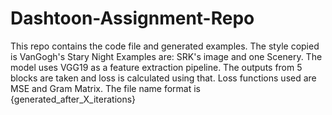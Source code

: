# Dashtoon-Assignment-Repo
This repo contains the code file and generated examples. The style copied is VanGogh's Stary Night Examples are: SRK's image and one Scenery.
The model uses VGG19 as a feature extraction pipeline. The outputs from 5 blocks are taken and loss is calculated using that. Loss functions used are MSE and Gram Matrix.
The file name format is {generated_after_X_iterations}

